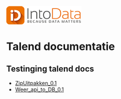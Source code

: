 
![alt text](https://github.com/MarkPlatvoet/markplatvoet.github.io/blob/main/InToData_rgb_kleur_LR.png?raw=true)


# Talend documentatie



## Testinging talend docs
* [ZipUitpakken_0.1](https://intodatabv.github.io/Talenddocumentation.github.io/ZipUitpakken_0.1.html)
* [Weer_api_to_DB_0.1](https://markplatvoet.github.io/docweatherAPI.github.io/weer_api_to_DB/weer_api_to_DB_0.1.html)

